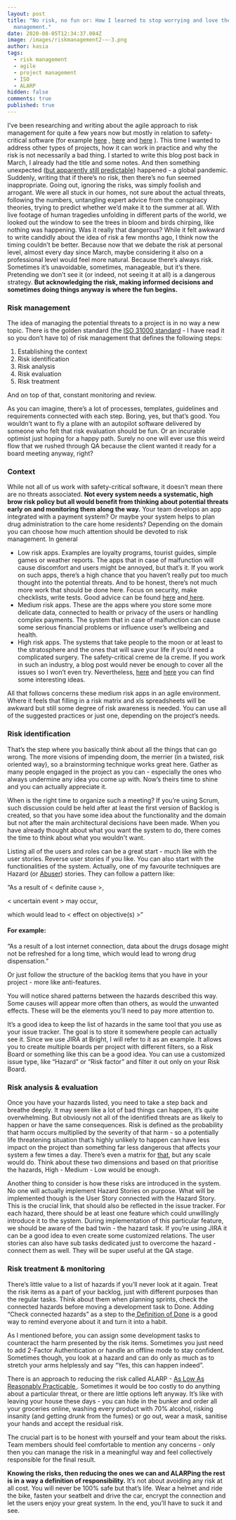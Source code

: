 ```yaml
---
layout: post
title: "No risk, no fun or: How I learned to stop worrying and love the risk
  management."
date: 2020-08-05T12:34:37.084Z
image: /images/riskmanagement2-–-3.png
author: kasia
tags:
  - risk management
  - agile
  - project management
  - ISO
  - ALARP
hidden: false
comments: true
published: true
---
```

I’ve been researching and writing about the agile approach to risk management for quite a few years now but mostly in relation to safety-critical software (for example [here](https://dl.acm.org/doi/10.1145/3234152.3234174) , [here](https://link.springer.com/chapter/10.1007%2F978-3-030-37534-8_4) and [here](https://journals.agh.edu.pl/csci/article/view/51) ). This time I wanted to address other types of projects, how it can work in practice and why the risk is not necessarily a bad thing. I started to write this blog post back in March, I already had the title and some notes. And then something unexpected ([but apparently still predictable](https://www.youtube.com/watch?v=6Af6b_wyiwI)) happened - a global pandemic. Suddenly, writing that if there’s no risk, then there’s no fun seemed inappropriate. Going out, ignoring the risks, was simply foolish and arrogant. We were all stuck in our homes, not sure about the actual threats, following the numbers, untangling expert advice from the conspiracy theories, trying to predict whether we’d make it to the summer at all. With live footage of human tragedies unfolding in different parts of the world, we looked out the window to see the trees in bloom and birds chirping, like nothing was happening. Was it really that dangerous? While it felt awkward to write candidly about the idea of risk a few months ago, I think now the timing couldn’t be better. Because now that we debate the risk at personal level, almost every day since March, maybe considering it also on a professional level would feel more natural. Because there’s always risk. Sometimes it’s unavoidable, sometimes, manageable, but it’s there. Pretending we don’t see it (or indeed, not seeing it at all) is a dangerous strategy. **But acknowledging the risk, making informed decisions and sometimes doing things anyway is where the fun begins.**

### Risk management

The idea of managing the potential threats to a project is in no way a new topic. There is the golden standard (the [ISO 31000 standard](https://www.iso.org/obp/ui/#iso:std:iso:31000:ed-2:v1:en) - I have read it so you don’t have to) of risk management that defines the following steps:

1. Establishing the context
2. Risk identification
3. Risk analysis
4. Risk evaluation
5. Risk treatment

And on top of that, constant monitoring and review.

As you can imagine, there’s a lot of processes, templates, guidelines and requirements connected with each step. Boring, yes, but that’s good. You wouldn’t want to fly a plane with an autopilot software delivered by someone who felt that risk evaluation should be fun. Or an incurable optimist just hoping for a happy path. Surely no one will ever use this weird flow that we rushed through QA because the client wanted it ready for a board meeting anyway, right?

### Context

While not all of us work with safety-critical software, it doesn’t mean there are no threats associated. **Not every system needs a systematic, high brow risk policy but all would benefit from thinking about potential threats early on and monitoring them along the way.** Your team develops an app integrated with a payment system? Or maybe your system helps to plan drug administration to the care home residents? Depending on the domain you can choose how much attention should be devoted to risk management. In general

* Low risk apps. Examples are loyalty programs, tourist guides, simple games or weather reports. The apps that in case of malfunction will cause discomfort and users might be annoyed, but that’s it. If you work on such apps, there’s a high chance that you haven’t really put too much thought into the potential threats. And to be honest, there’s not much more work that should be done here. Focus on security, make checklists, write tests. Good advice can be found [here](https://owaspsamm.org/assessment/) and[ here](https://www.commoncriteriaportal.org/cc/). 
* Medium risk apps. These are the apps where you store some more delicate data, connected to health or privacy of the users or handling complex payments. The system that in case of malfunction can cause some serious financial problems or influence user’s wellbeing and health.
* High risk apps. The systems that take people to the moon or at least to the stratosphere and the ones that will save your life if you’d need a complicated surgery. The safety-critical creme de la creme. If you work in such an industry, a blog post would never be enough to cover all the issues so I won’t even try. Nevertheless, [here](https://www.springer.com/gp/book/9783319702643) and [here](https://arrow.tudublin.ie/cgi/viewcontent.cgi?article=1127&context=scschcomcon) you can find some interesting ideas.

All that follows concerns these medium risk apps in an agile environment. Where it feels that filling in a risk matrix and xls spreadsheets will be awkward but still some degree of risk awareness is needed. You can use all of the suggested practices or just one, depending on the project’s needs.

### Risk identification

That’s the step where you basically think about all the things that can go wrong. The more visions of impending doom, the merrier (in a twisted, risk oriented way), so a brainstorming technique works great here. Gather as many people engaged in the project as you can - especially the ones who always undermine any idea you come up with. Now’s theirs time to shine and you can actually appreciate it.

When is the right time to organize such a meeting? If you’re using Scrum, such discussion could be held after at least the first version of Backlog is created, so that you have some idea about the functionality and the domain but not after the main architectural decisions have been made. When you have already thought about what you want the system to do, there comes the time to think about what you wouldn't want.

Listing all of the users and roles can be a great start - much like with the user stories. Reverse user stories if you like. You can also start with the functionalities of the system. Actually, one of my favourite techniques are Hazard (or [Abuser](https://medium.com/@jimvdwaal/abuser-stories-thinking-like-a-hacker-ed7999b507c8)) stories. They can follow a pattern like:

“As a result of < definite cause >,

< uncertain event > may occur,

which would lead to < effect on objective(s) >”


#### For example:

“As a result of a lost internet connection, data about the drugs dosage might not be refreshed for a long time, which would lead to wrong drug dispensation.”

Or just follow the structure of the backlog items that you have in your project - more like anti-features.

You will notice shared patterns between the hazards described this way. Some causes will appear more often than others, as would the unwanted effects. These will be the elements you’ll need to pay more attention to.

It’s a good idea to keep the list of hazards in the same tool that you use as your issue tracker. The goal is to store it somewhere people can actually see it. Since we use JIRA at Bright, I will refer to it as an example. It allows you to create multiple boards per project with different filters, so a Risk Board or something like this can be a good idea. You can use a customized issue type, like “Hazard” or “Risk factor” and filter it out only on your Risk Board.

### Risk analysis & evaluation

Once you have your hazards listed, you need to take a step back and breathe deeply. It may seem like a lot of bad things can happen, it’s quite overwhelming. But obviously not all of the identified threats are as likely to happen or have the same consequences. Risk is defined as the probability that harm occurs multiplied by the severity of that harm - so a potentially life threatening situation that’s highly unlikely to happen can have less impact on the project than something far less dangerous that affects your system a few times a day. There’s even a matrix for [that](https://en.wikipedia.org/wiki/Risk_matrix), but any scale would do. Think about these two dimensions and based on that prioritise the hazards, High - Medium - Low would be enough.

Another thing to consider is how these risks are introduced in the system. No one will actually implement Hazard Stories on purpose. What will be implemented though is the User Story connected with the Hazard Story. This is the crucial link, that should also be reflected in the issue tracker. For each hazard, there should be at least one feature which could unwillingly introduce it to the system. During implementation of this particular feature, we should be aware of the bad twin - the hazard task. If you’re using JIRA it can be a good idea to even create some customized relations. The user stories can also have sub tasks dedicated just to overcome the hazard - connect them as well. They will be super useful at the QA stage.

### Risk treatment & monitoring

There’s little value to a list of hazards if you’ll never look at it again. Treat the risk items as a part of your backlog, just with different purposes than the regular tasks. Think about them when planning sprints, check the connected hazards before moving a development task to Done. Adding “Check connected hazards” as a step to the[ Definition of Done](https://brightinventions.pl/blog/definition-of-done/) is a good way to remind everyone about it and turn it into a habit.

As I mentioned before, you can assign some development tasks to counteract the harm presented by the risk items. Sometimes you just need to add 2-Factor Authentication or handle an offline mode to stay confident. Sometimes though, you look at a hazard and can do only as much as to stretch your arms helplessly and say “Yes, this can happen indeed”.

There is an approach to reducing the risk called ALARP - [As Low As Reasonably Practicable ](https://www.hse.gov.uk/risk/theory/alarpglance.htm). Sometimes it would be too costly to do anything about a particular threat, or there are little options left anyway. It’s like with leaving your house these days - you can hide in the bunker and order all your groceries online, washing every product with 70% alcohol, risking insanity (and getting drunk from the fumes) or go out, wear a mask, sanitise your hands and accept the residual risk.

The crucial part is to be honest with yourself and your team about the risks. Team members should feel comfortable to mention any concerns - only then you can manage the risk in a meaningful way and feel collectively responsible for the final result.

**Knowing the risks, then reducing the ones we can and ALARPing the rest is in a way a definition of responsibility.** It’s not about avoiding any risk at all cost. You will never be 100% safe but that’s life. Wear a helmet and ride the bike, fasten your seatbelt and drive the car, encrypt the connection and let the users enjoy your great system. In the end, you’ll have to suck it and see.